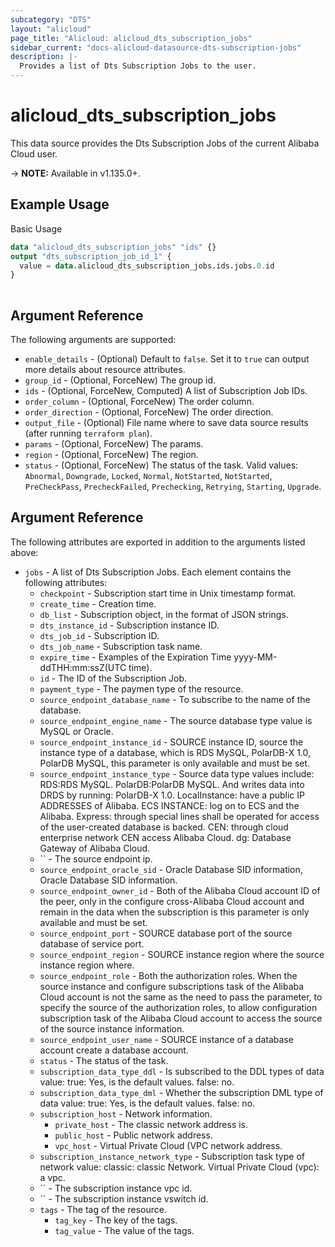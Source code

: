 ```yaml
---
subcategory: "DTS"
layout: "alicloud"
page_title: "Alicloud: alicloud_dts_subscription_jobs"
sidebar_current: "docs-alicloud-datasource-dts-subscription-jobs"
description: |-
  Provides a list of Dts Subscription Jobs to the user.
---
```


# alicloud\_dts\_subscription\_jobs

This data source provides the Dts Subscription Jobs of the current Alibaba Cloud user.

-> **NOTE:** Available in v1.135.0+.

## Example Usage

Basic Usage

```terraform
data "alicloud_dts_subscription_jobs" "ids" {}
output "dts_subscription_job_id_1" {
  value = data.alicloud_dts_subscription_jobs.ids.jobs.0.id
}
            
```

## Argument Reference

The following arguments are supported:

* `enable_details` - (Optional) Default to `false`. Set it to `true` can output more details about resource attributes.
* `group_id` - (Optional, ForceNew) The group id.
* `ids` - (Optional, ForceNew, Computed)  A list of Subscription Job IDs.
* `order_column` - (Optional, ForceNew) The order column.
* `order_direction` - (Optional, ForceNew) The order direction.
* `output_file` - (Optional) File name where to save data source results (after running `terraform plan`).
* `params` - (Optional, ForceNew) The params.
* `region` - (Optional, ForceNew) The region.
* `status` - (Optional, ForceNew) The status of the task. Valid values: `Abnormal`, `Downgrade`, `Locked`, `Normal`, `NotStarted`, `NotStarted`, `PreCheckPass`, `PrecheckFailed`, `Prechecking`, `Retrying`, `Starting`, `Upgrade`.

## Argument Reference

The following attributes are exported in addition to the arguments listed above:

* `jobs` - A list of Dts Subscription Jobs. Each element contains the following attributes:
	* `checkpoint` - Subscription start time in Unix timestamp format.
	* `create_time` - Creation time.
	* `db_list` - Subscription object, in the format of JSON strings.
	* `dts_instance_id` - Subscription instance ID.
	* `dts_job_id` - Subscription ID.
	* `dts_job_name` - Subscription task name.
	* `expire_time` - Examples of the Expiration Time yyyy-MM-ddTHH:mm:ssZ(UTC time).
	* `id` - The ID of the Subscription Job.
	* `payment_type` - The paymen type of the resource.
	* `source_endpoint_database_name` - To subscribe to the name of the database.
	* `source_endpoint_engine_name` - The source database type value is MySQL or Oracle.
	* `source_endpoint_instance_id` - SOURCE instance ID, source the instance type of a database, which is RDS MySQL, PolarDB-X 1.0, PolarDB MySQL, this parameter is only available and must be set.
	* `source_endpoint_instance_type` - Source data type values include: RDS:RDS MySQL. PolarDB:PolarDB MySQL. And writes data into DRDS by running: PolarDB-X 1.0. LocalInstance: have a public IP ADDRESSES of Alibaba. ECS INSTANCE: log on to ECS and the Alibaba. Express: through special lines shall be operated for access of the user-created database is backed. CEN: through cloud enterprise network CEN access Alibaba Cloud. dg: Database Gateway of Alibaba Cloud.
	* `` - The source endpoint ip.
	* `source_endpoint_oracle_sid` - Oracle Database SID information, Oracle Database SID information.
	* `source_endpoint_owner_id` - Both of the Alibaba Cloud account ID of the peer, only in the configure cross-Alibaba Cloud account and remain in the data when the subscription is this parameter is only available and must be set.
	* `source_endpoint_port` - SOURCE database port of the source database of service port.
	* `source_endpoint_region` - SOURCE instance region where the source instance region where.
	* `source_endpoint_role` - Both the authorization roles. When the source instance and configure subscriptions task of the Alibaba Cloud account is not the same as the need to pass the parameter, to specify the source of the authorization roles, to allow configuration subscription task of the Alibaba Cloud account to access the source of the source instance information.
	* `source_endpoint_user_name` - SOURCE instance of a database account create a database account.
	* `status` - The status of the task.
	* `subscription_data_type_ddl` - Is subscribed to the DDL types of data value: true: Yes, is the default values. false: no.
	* `subscription_data_type_dml` - Whether the subscription DML type of data value: true: Yes, is the default values. false: no.
	* `subscription_host` - Network information.
		* `private_host` - The classic network address is.
		* `public_host` - Public network address.
		* `vpc_host` - Virtual Private Cloud (VPC network address.
	* `subscription_instance_network_type` - Subscription task type of network value: classic: classic Network. Virtual Private Cloud (vpc): a vpc.
	* `` - The subscription instance vpc id.
	* `` - The subscription instance vswitch id.
	* `tags` - The tag of the resource.
		* `tag_key` - The key of the tags.
		* `tag_value` - The value of the tags.